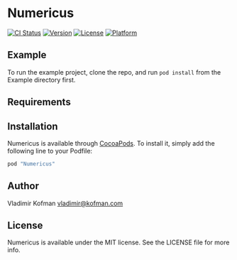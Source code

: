 # Numericus

[![CI Status](http://img.shields.io/travis/vkofman/Numericus.svg?style=flat)](https://travis-ci.org/vladimirkofman/Numericus)
[![Version](https://img.shields.io/cocoapods/v/Numericus.svg?style=flat)](http://cocoapods.org/pods/Numericus)
[![License](https://img.shields.io/cocoapods/l/Numericus.svg?style=flat)](http://cocoapods.org/pods/Numericus)
[![Platform](https://img.shields.io/cocoapods/p/Numericus.svg?style=flat)](http://cocoapods.org/pods/Numericus)

## Example

To run the example project, clone the repo, and run `pod install` from the Example directory first.

## Requirements

## Installation

Numericus is available through [CocoaPods](http://cocoapods.org). To install
it, simply add the following line to your Podfile:

```ruby
pod "Numericus"
```

## Author

Vladimir Kofman vladimir@kofman.com

## License

Numericus is available under the MIT license. See the LICENSE file for more info.
